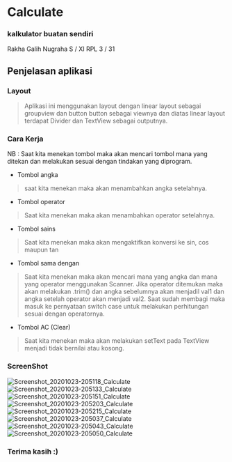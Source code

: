 # Calculate
### kalkulator buatan sendiri
Rakha Galih Nugraha S / XI RPL 3 / 31

## Penjelasan aplikasi
### Layout
> Aplikasi ini menggunakan layout dengan linear layout sebagai groupview dan button button sebagai viewnya dan diatas linear layout terdapat Divider dan TextView sebagai outputnya.
### Cara Kerja
NB : Saat kita menekan tombol maka akan mencari tombol mana yang ditekan dan melakukan sesuai dengan tindakan yang diprogram.
- Tombol angka
> saat kita menekan maka akan menambahkan angka setelahnya.
- Tombol operator
> Saat kita menekan maka akan menambahkan operator setelahnya.
- Tombol sains
> Saat kita menekan maka akan mengaktifkan konversi ke sin, cos maupun tan
- Tombol sama dengan
> Saat kita menekan maka akan mencari mana yang angka dan mana yang operator menggunakan Scanner. Jika operator ditemukan maka akan melakukan .trim() dan angka sebelumnya akan menjadil val1 dan angka setelah operator akan menjadi val2. Saat sudah membagi maka masuk ke pernyataan switch case untuk melakukan perhitungan sesuai dengan operatornya.
- Tombol AC (Clear)
> Saat kita menekan maka akan melakukan setText pada TextView menjadi tidak bernilai atau kosong.

### ScreenShot
![Screenshot_20201023-205118_Calculate](https://user-images.githubusercontent.com/54633534/97013412-3df7bb80-1573-11eb-8d40-2068d387dbd3.jpg)
![Screenshot_20201023-205133_Calculate](https://user-images.githubusercontent.com/54633534/97013426-40f2ac00-1573-11eb-919c-d2d0dd5918f7.jpg)
![Screenshot_20201023-205151_Calculate](https://user-images.githubusercontent.com/54633534/97013443-43ed9c80-1573-11eb-8c7c-65445010bd8c.jpg)
![Screenshot_20201023-205203_Calculate](https://user-images.githubusercontent.com/54633534/97013448-464ff680-1573-11eb-8cb5-6322e4948336.jpg)
![Screenshot_20201023-205215_Calculate](https://user-images.githubusercontent.com/54633534/97013466-494ae700-1573-11eb-8ced-dbe6f9b2cc49.jpg)
![Screenshot_20201023-205037_Calculate](https://user-images.githubusercontent.com/54633534/97013474-4bad4100-1573-11eb-82bf-92c1b45f5b4c.jpg)
![Screenshot_20201023-205043_Calculate](https://user-images.githubusercontent.com/54633534/97013481-4d770480-1573-11eb-9cd2-97412bbb1d8a.jpg)
![Screenshot_20201023-205050_Calculate](https://user-images.githubusercontent.com/54633534/97013488-4fd95e80-1573-11eb-8ad8-7b0c2528407c.jpg)

### Terima kasih :)
